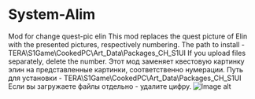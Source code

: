 # System-Alim
Mod for change quest-pic elin
This mod replaces the quest picture of Elin with the presented pictures, respectively numbering. 
The path to install - TERA\S1Game\CookedPC\Art_Data\Packages\_CH\_S1UI
If you upload files separately, delete the number.
Этот мод заменяет квестовую картинку элин на представленные картинки, соответственно нумерации.
Путь для установки - TERA\S1Game\CookedPC\Art_Data\Packages\_CH\_S1UI
Если вы загружаете файлы отдельно - удалите цифру.
![Image alt](https://github.com/{Rindei}/{System-Alim}/raw/{1}/{path}/1.png)
